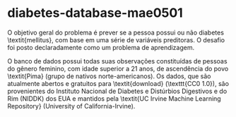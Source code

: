 # diabetes-database-mae0501


O objetivo geral do problema é prever se a pessoa possui ou não diabetes \textit{mellitus}, com base em uma série de variáveis preditoras. O desafio foi posto declaradamente como um problema de aprendizagem.

O banco de dados possui todas suas observações constituídas de pessoas do gênero feminino, com idade superior a 21 anos, de ascendência do povo \textit{Pima} (grupo de nativos norte-americanos). Os dados, que são atualmente abertos e gratuitos para \textit{download} (\texttt{CC0 1.0}), são provenientes do Instituto Nacional de Diabetes e Distúrbios Digestivos e do Rim (NIDDK) dos EUA e mantidos pela \textit{UC Irvine Machine Learning Repository} (University of California-Irvine).	
